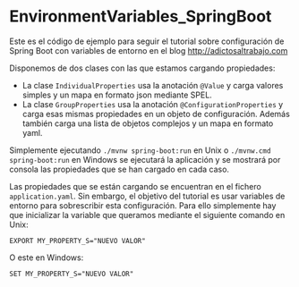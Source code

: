# EnvironmentVariables_SpringBoot

Este es el código de ejemplo para seguir el tutorial sobre configuración de Spring Boot con variables de entorno en el blog http://adictosaltrabajo.com

Disponemos de dos clases con las que estamos cargando propiedades:
- La clase `IndividualProperties` usa la anotación `@Value` y carga valores simples y un mapa en formato json mediante SPEL.
- La clase `GroupProperties` usa la anotación `@ConfigurationProperties` y carga esas mismas propiedades en un objeto de configuración. Además también carga una lista de objetos complejos y un mapa en formato yaml.

Simplemente ejecutando `./mvnw spring-boot:run` en Unix o `./mvnw.cmd spring-boot:run` en Windows se ejecutará la aplicación y se mostrará por consola las propiedades que se han cargado en cada caso.

Las propiedades que se están cargando se encuentran en el fichero `application.yaml`. 
Sin embargo, el objetivo del tutorial es usar variables de entorno para sobrescribir esta configuración. 
Para ello simplemente hay que inicializar la variable que queramos mediante el siguiente comando en Unix:

```
EXPORT MY_PROPERTY_S="NUEVO VALOR"
```

O este en Windows:

```
SET MY_PROPERTY_S="NUEVO VALOR"
```
